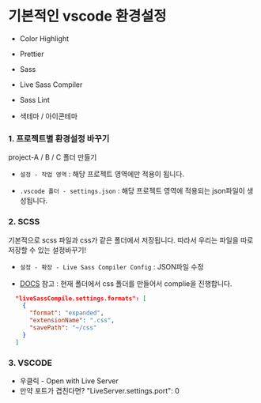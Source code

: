 # 기본적인 vscode 환경설정

- Color Highlight

- Prettier
- Sass
- Live Sass Compiler
- Sass Lint

- 색테마 / 아이콘테마



### 1. 프로젝트별 환경설정 바꾸기

project-A / B / C 폴더 만들기

- `설정 - 작업 영역` : 해당 프로젝트 영역에만 적용이 됩니다.

- `.vscode 폴더 - settings.json` : 해당 프로젝트 영역에 적용되는 json파일이 생성됩니다.



### 2. SCSS

기본적으로 scss 파일과 css가 같은 폴더에서 저장됩니다. 따라서 우리는 파일을 따로 저장할 수 있는 설정바꾸기!

- `설정 - 확장 - Live Sass Compiler Config` : JSON파일 수정

- [DOCS](https://github.com/ritwickdey/vscode-live-sass-compiler/blob/master/docs/settings.md) 참고 : 현재 폴더에서 css 폴더를 만들어서 complie을 진행합니다.

```json
  "liveSassCompile.settings.formats": [
    {
      "format": "expanded",
      "extensionName": ".css",
      "savePath": "~/css"
    }
  ]
```



### 3. VSCODE

- 우클릭 - Open with Live Server
- 만약 포트가 겹친다면? "LiveServer.settings.port": 0



